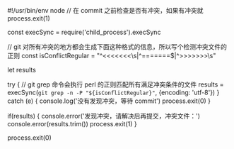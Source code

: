 #!/usr/bin/env node
// 在 commit 之前检查是否有冲突，如果有冲突就 process.exit(1)

const execSync = require('child_process').execSync

// git 对所有冲突的地方都会生成下面这种格式的信息，所以写个检测冲突文件的正则
const isConflictRegular = "^<<<<<<<\\s|^=======$|^>>>>>>>\\s"

let results

try {
 // git grep 命令会执行 perl 的正则匹配所有满足冲突条件的文件
    results = execSync(`git grep -n -P "${isConflictRegular}"`, {encoding: 'utf-8'})
} catch (e) {
    console.log('没有发现冲突，等待 commit')
    process.exit(0)
}

if(results) {
    console.error('发现冲突，请解决后再提交，冲突文件：')
    console.error(results.trim())
    process.exit(1)
}

process.exit(0)